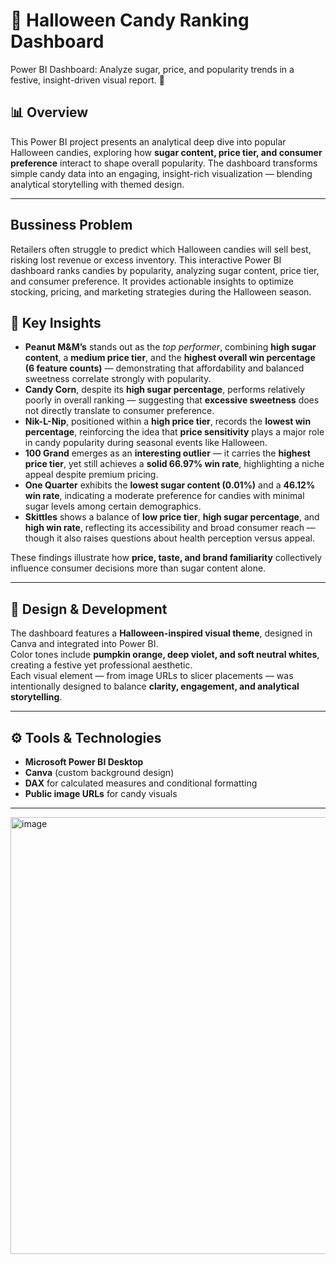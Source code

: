 # 🎃 Halloween Candy Ranking Dashboard 
Power BI Dashboard: Analyze sugar, price, and popularity trends in a festive, insight-driven visual report. 🎃
 

## 📊 Overview  
This Power BI project presents an analytical deep dive into popular Halloween candies, exploring how **sugar content, price tier, and consumer preference** interact to shape overall popularity. The dashboard transforms simple candy data into an engaging, insight-rich visualization — blending analytical storytelling with themed design.  

---
## Bussiness Problem

Retailers often struggle to predict which Halloween candies will sell best, risking lost revenue or excess inventory. This interactive Power BI dashboard ranks candies by popularity, analyzing sugar content, price tier, and consumer preference. It provides actionable insights to optimize stocking, pricing, and marketing strategies during the Halloween season.


## 🧠 Key Insights  

- **Peanut M&M’s** stands out as the *top performer*, combining **high sugar content**, a **medium price tier**, and the **highest overall win percentage (6 feature counts)** — demonstrating that affordability and balanced sweetness correlate strongly with popularity.  
- **Candy Corn**, despite its **high sugar percentage**, performs relatively poorly in overall ranking — suggesting that **excessive sweetness** does not directly translate to consumer preference.  
- **Nik-L-Nip**, positioned within a **high price tier**, records the **lowest win percentage**, reinforcing the idea that **price sensitivity** plays a major role in candy popularity during seasonal events like Halloween.  
- **100 Grand** emerges as an **interesting outlier** — it carries the **highest price tier**, yet still achieves a **solid 66.97% win rate**, highlighting a niche appeal despite premium pricing.  
- **One Quarter** exhibits the **lowest sugar content (0.01%)** and a **46.12% win rate**, indicating a moderate preference for candies with minimal sugar levels among certain demographics.  
- **Skittles** shows a balance of **low price tier**, **high sugar percentage**, and **high win rate**, reflecting its accessibility and broad consumer reach — though it also raises questions about health perception versus appeal.  

These findings illustrate how **price, taste, and brand familiarity** collectively influence consumer decisions more than sugar content alone.  

---

## 🎨 Design & Development  
The dashboard features a **Halloween-inspired visual theme**, designed in Canva and integrated into Power BI.  
Color tones include **pumpkin orange, deep violet, and soft neutral whites**, creating a festive yet professional aesthetic.  
Each visual element — from image URLs to slicer placements — was intentionally designed to balance **clarity, engagement, and analytical storytelling**.  

---

## ⚙️ Tools & Technologies  
- **Microsoft Power BI Desktop**  
- **Canva** (custom background design)  
- **DAX** for calculated measures and conditional formatting  
- **Public image URLs** for candy visuals  

---
<img width="1149" height="699" alt="image" src="https://github.com/user-attachments/assets/f38cb535-5327-4902-9eab-583bcee5dcab" />




